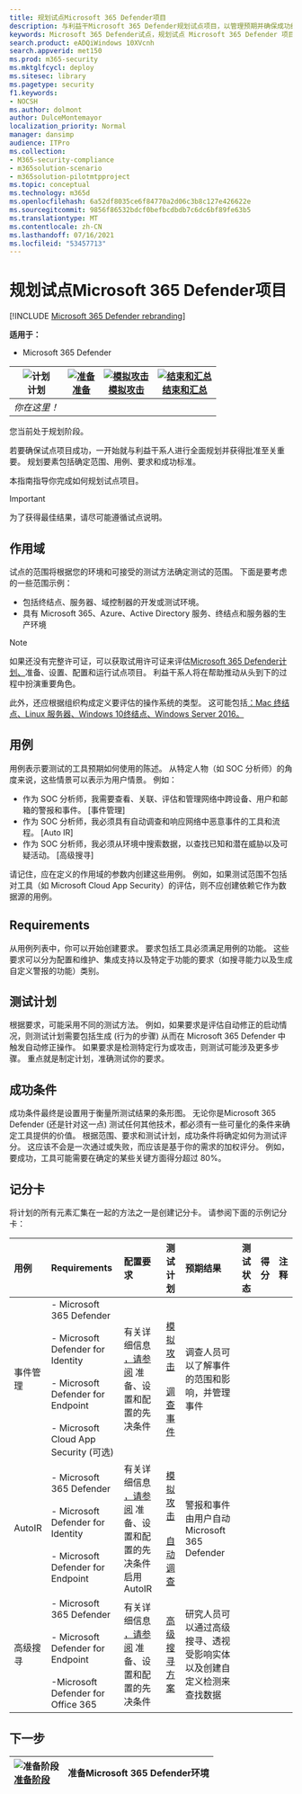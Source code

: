```yaml
---
title: 规划试点Microsoft 365 Defender项目
description: 与利益干Microsoft 365 Defender规划试点项目，以管理预期并确保成功结果。
keywords: Microsoft 365 Defender试点，规划试点 Microsoft 365 Defender 项目，评估生产中的 Microsoft 365 Defender， Microsoft 365 Defender 试点项目， 网络安全， 高级永久性威胁， 企业安全， 设备， 设备， 标识， 用户， 数据， 应用程序， 事件， 自动调查和修正， 高级搜寻
search.product: eADQiWindows 10XVcnh
search.appverid: met150
ms.prod: m365-security
ms.mktglfcycl: deploy
ms.sitesec: library
ms.pagetype: security
f1.keywords:
- NOCSH
ms.author: dolmont
author: DulceMontemayor
localization_priority: Normal
manager: dansimp
audience: ITPro
ms.collection:
- M365-security-compliance
- m365solution-scenario
- m365solution-pilotmtpproject
ms.topic: conceptual
ms.technology: m365d
ms.openlocfilehash: 6a52df8035ce6f84770a2d06c3b8c127e426622e
ms.sourcegitcommit: 9856f86532bdcf0befbcdbdb7c6dc6bf89fe63b5
ms.translationtype: MT
ms.contentlocale: zh-CN
ms.lasthandoff: 07/16/2021
ms.locfileid: "53457713"
---
```

# <a name="planning-your-pilot-microsoft-365-defender-project"></a>规划试点Microsoft 365 Defender项目 

[!INCLUDE [Microsoft 365 Defender rebranding](../includes/microsoft-defender.md)]


**适用于：**
- Microsoft 365 Defender

|![计划](../../media/phase-diagrams/1-planning.png)<br/>计划|[![准备](../../media/phase-diagrams/2-prepare.png)](prepare-m365d-eval.md)<br/>[准备](prepare-m365d-eval.md) | [![模拟攻击](../../media/phase-diagrams/3-simluate.png)](m365d-pilot-simulate.md)<br/>[模拟攻击](m365d-pilot-simulate.md) | [![结束和汇总](../../media/phase-diagrams/4-summary.png)](m365d-pilot-close.md)<br/>[结束和汇总](m365d-pilot-close.md)|
|--|--|--|--|
|*你在这里！*| | | |

您当前处于规划阶段。

若要确保试点项目成功，一开始就与利益干系人进行全面规划并获得批准至关重要。 规划要素包括确定范围、用例、要求和成功标准。

本指南指导你完成如何规划试点项目。 

>[!IMPORTANT]
>为了获得最佳结果，请尽可能遵循试点说明。


## <a name="scope"></a>作用域

试点的范围将根据您的环境和可接受的测试方法确定测试的范围。 下面是要考虑的一些范围示例：

- 包括终结点、服务器、域控制器的开发或测试环境。
- 具有 Microsoft 365、Azure、Active Directory 服务、终结点和服务器的生产环境

>[!NOTE]
>如果还没有完整许可证，可以获取试用许可证来评估[Microsoft 365 Defender计划、](m365d-evaluation.md?ocid=cx-docs-MTPtriallab)准备、设置、配置和运行试点项目。 利益干系人将在帮助推动从头到下的过程中扮演重要角色。

此外，还应根据组织构成定义要评估的操作系统的类型。 这可能包括[：Mac 终结点](/windows/security/threat-protection/microsoft-defender-atp/microsoft-defender-atp-mac#system-requirements)[、Linux 服务器](/windows/security/threat-protection/microsoft-defender-atp/microsoft-defender-atp-linux#system-requirements)[、Windows 10终结点](/windows/security/threat-protection/microsoft-defender-atp/minimum-requirements#supported-windows-versions)[、Windows Server 2016。](/windows/security/threat-protection/microsoft-defender-atp/minimum-requirements#supported-windows-versions)

## <a name="use-cases"></a>用例

用例表示要测试的工具预期如何使用的陈述。 从特定人物（如 SOC 分析师）的角度来说，这些情景可以表示为用户情景。 例如：

- 作为 SOC 分析师，我需要查看、关联、评估和管理网络中跨设备、用户和邮箱的警报和事件。 [事件管理]
- 作为 SOC 分析师，我必须具有自动调查和响应网络中恶意事件的工具和流程。 [Auto IR]
- 作为 SOC 分析师，我必须从环境中搜索数据，以查找已知和潜在威胁以及可疑活动。 [高级搜寻]

请记住，应在定义的作用域的参数内创建这些用例。 例如，如果测试范围不包括对工具（如 Microsoft Cloud App Security）的评估，则不应创建依赖它作为数据源的用例。

## <a name="requirements"></a>Requirements

从用例列表中，你可以开始创建要求。 要求包括工具必须满足用例的功能。 这些要求可以分为配置和维护、集成支持以及特定于功能的要求（如搜寻能力以及生成自定义警报的功能）类别。

## <a name="test-plan"></a>测试计划

根据要求，可能采用不同的测试方法。 例如，如果要求是评估自动修正的启动情况，则测试计划需要包括生成 (行为的步骤) 从而在 Microsoft 365 Defender 中触发自动修正操作。 如果要求是检测特定行为或攻击，则测试可能涉及更多步骤。 重点就是制定计划，准确测试你的要求。

## <a name="success-criteria"></a>成功条件

成功条件最终是设置用于衡量所测试结果的条形图。 无论你是Microsoft 365 Defender (还是针对这一点) 测试任何其他技术，都必须有一些可量化的条件来确定工具提供的价值。 根据范围、要求和测试计划，成功条件将确定如何为测试评分。 这应该不会是一次通过或失败，而应该是基于你的需求的加权评分。 例如，要成功，工具可能需要在确定的某些关键方面得分超过 80%。

## <a name="scorecard"></a>记分卡

将计划的所有元素汇集在一起的方法之一是创建记分卡。 请参阅下面的示例记分卡：

| 用例 | Requirements | 配置要求 | 测试计划 | 预期结果 | 测试状态 | 得分 | 注释 |
|:-------|:-------|:-------|:-------|:-------|:-------|:-------|:-------|
|事件管理|- Microsoft 365 Defender </br></br>- Microsoft Defender for Identity </br></br>- Microsoft Defender for Endpoint </br></br>- Microsoft Cloud App Security (可选) |有关详细信息 [，请参阅](m365d-evaluation.md?ocid=cx-docs-MTPtriallab) 准备、设置和配置的先决条件 |[模拟攻击](m365d-pilot-simulate.md) <br></br>[调查事件](./m365d-pilot-simulate.md#investigate-an-incident) |调查人员可以了解事件的范围和影响，并管理事件||||
|AutoIR|- Microsoft 365 Defender </br></br>- Microsoft Defender for Identity </br></br>- Microsoft Defender for Endpoint |有关详细信息 [，请参阅](m365d-evaluation.md?ocid=cx-docs-MTPtriallab) 准备、设置和配置的先决条件 <br>启用 AutoIR  |[模拟攻击](m365d-pilot-simulate.md) <br></br>[自动调查](m365d-pilot-simulate.md#automated-investigation-and-remediation) |警报和事件由用户自动Microsoft 365 Defender||||
|高级搜寻|- Microsoft 365 Defender </br></br>- Microsoft Defender for Endpoint </br></br>-Microsoft Defender for Office 365 |有关详细信息 [，请参阅](m365d-evaluation.md?ocid=cx-docs-MTPtriallab) 准备、设置和配置的先决条件|[高级搜寻方案](./m365d-pilot-simulate.md#advanced-hunting-scenario) |研究人员可以通过高级搜寻、透视受影响实体以及创建自定义检测来查找数据||||

## <a name="next-step"></a>下一步

|![准备阶段](../../media/mtp/prep.png) <br>[准备阶段](prepare-m365d-eval.md) | 准备Microsoft 365 Defender环境
|:-------|:-----|
